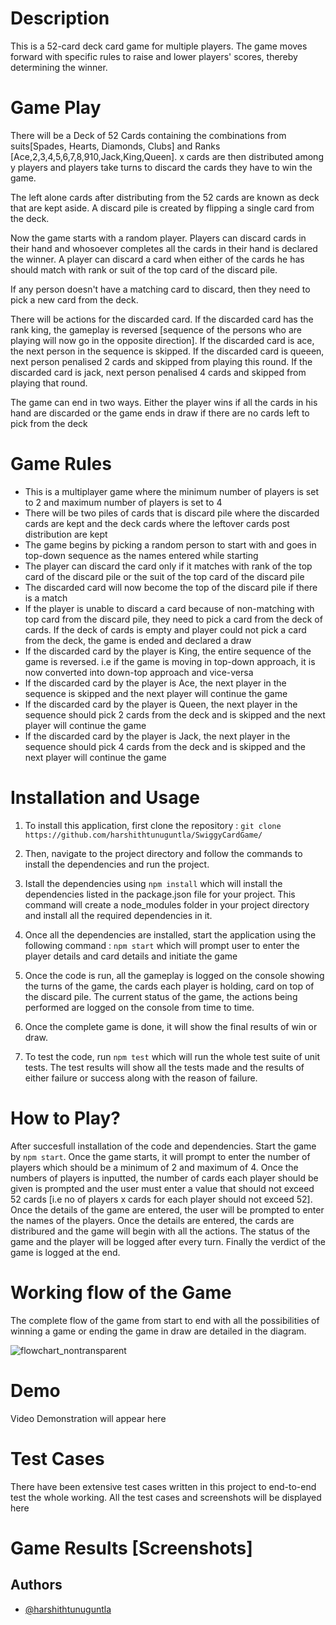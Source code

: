 # Description
This is a 52-card deck card game for multiple players. The game moves forward with specific rules to raise and lower players' scores, thereby determining the winner.

# Game Play

There will be a Deck of 52 Cards containing the combinations from suits[Spades, Hearts, Diamonds, Clubs] and Ranks [Ace,2,3,4,5,6,7,8,910,Jack,King,Queen]. x cards are then distributed among y players and players take turns to discard the cards they have to win the game.

The left alone cards after distributing from the 52 cards are known as deck that are kept aside. A discard pile is created by flipping a single card from the deck.

Now the game starts with a random player. Players can discard cards in their hand and whosoever completes all the cards in their hand is declared the winner. A player can discard a card when either of the cards he has should match with rank or suit of the top card of the discard pile.

If any person doesn't have a matching card to discard, then they need to pick a new card from the deck.

There will be actions for the discarded card. If the discarded card has the rank king, the gameplay is reversed [sequence of the persons who are playing will now go in the opposite direction]. If the discarded card is ace, the next person in the sequence is skipped. If the discarded card is queeen, next person penalised 2 cards and skipped from playing this round. If the discarded card is jack, next person penalised 4 cards and skipped from playing that round.

The game can end in two ways. Either the player wins if all the cards in his hand are discarded or the game ends in draw if there are no cards left to pick from the deck

# Game Rules

- This is a multiplayer game where the minimum number of players is set to 2 and maximum number of players is set to 4
- There will be two piles of cards that is discard pile where the discarded cards are kept and the deck cards where the leftover cards post distribution are kept
- The game begins by picking a random person to start with and goes in top-down sequence as the names entered while starting
- The player can discard the card only if it matches with rank of the top card of the discard pile or the suit of the top card of the discard pile
- The discarded card will now become the top of the discard pile if there is a match
- If the player is unable to discard a card because of non-matching with top card from the discard pile, they need to pick a card from the deck of cards. If the deck of cards is empty and player could not pick a card from the deck, the game is ended and declared a draw
- If the discarded card by the player is King, the entire sequence of the game is reversed. i.e if the game is moving in top-down approach, it is now converted into down-top approach and vice-versa
- If the discarded card by the player is Ace, the next player in the sequence is skipped and the next player will continue the game
- If the discarded card by the player is Queen, the next player in the sequence should pick 2 cards from the deck and is skipped and the next player will continue the game
- If the discarded card by the player is Jack, the next player in the sequence should pick 4 cards from the deck and is skipped and the next player will continue the game

# Installation and Usage

1. To install this application, first clone the repository : `git clone https://github.com/harshithtunuguntla/SwiggyCardGame/`

2. Then, navigate to the project directory and follow the commands to install the dependencies and run the project.

3. Istall the dependencies using `npm install` which will install the dependencies listed in the package.json file for your project. This command will create a node_modules folder in your project directory and install all the required dependencies in it.

4. Once all the dependencies are installed, start the application using the following command : `npm start` which will prompt user to enter the player details and card details and initiate the game

5. Once the code is run, all the gameplay is logged on the console showing the turns of the game, the cards each player is holding, card on top of the discard pile. The current status of the game, the actions being performed are logged on the console from time to time.

6. Once the complete game is done, it will show the final results of win or draw.

7. To test the code, run `npm test` which will run the whole test suite of unit tests. The test results will show all the tests made and the results of either failure or success along with the reason of failure.


# How to Play?

After succesfull installation of the code and dependencies. Start the game by `npm start`. Once the game starts, it will prompt to enter the number of players which should be a minimum of 2 and maximum of 4. Once the numbers of players is inputted, the number of cards each player should be given is prompted and the user must enter a value that should not exceed 52 cards [i.e no of players x cards for each player should not exceed 52]. Once the details of the game are entered, the user will be prompted to enter the names of the players. Once the details are entered, the cards are distribured and the game will begin with all the actions. The status of the game and the player will be logged after every turn. Finally the verdict of the game is logged at the end. 

# Working flow of the Game

The complete flow of the game from start to end with all the possibilities of winning a game or ending the game in draw are detailed in the diagram.

![flowchart_nontransparent](https://user-images.githubusercontent.com/53993341/231505036-d96c9050-cf2e-478f-a0bd-7cb0cb97734d.png)


# Demo

Video Demonstration will appear here


# Test Cases

There have been extensive test cases written in this project to end-to-end test the whole working. All the test cases and screenshots will be displayed here

# Game Results [Screenshots]

## Authors
- [@harshithtunuguntla](https://www.linkedin.com/in/harshithtunuguntla)




